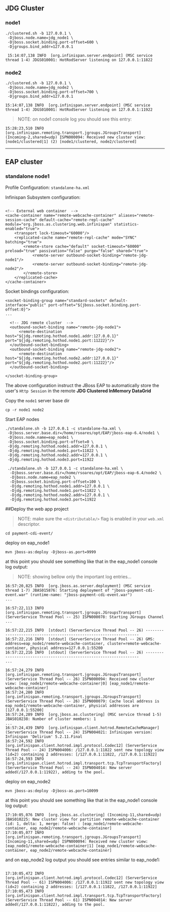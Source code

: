 ## JDG Cluster
### node1

```
./clustered.sh -b 127.0.0.1 \
 -Djboss.node.name=jdg_node1 \
 -Djboss.socket.binding.port-offset=600 \
 -Djgroups.bind_addr=127.0.0.1

 15:14:07,138 INFO  [org.infinispan.server.endpoint] (MSC service thread 1-4) JDGS010001: HotRodServer listening on 127.0.0.1:11822

```

### node2

```
./clustered.sh -b 127.0.0.1 \
 -Djboss.node.name=jdg_node2 \
 -Djboss.socket.binding.port-offset=700 \
 -Djgroups.bind_addr=127.0.0.1

15:14:07,138 INFO  [org.infinispan.server.endpoint] (MSC service thread 1-4) JDGS010001: HotRodServer listening on 127.0.0.1:11922

```

> NOTE: on node1 console log you should see this entry:

```
15:28:23,510 INFO  [org.infinispan.remoting.transport.jgroups.JGroupsTransport] (Incoming-2,shared=udp) ISPN000094: Received new cluster view: [node1/clustered|1] (2) [node1/clustered, node2/clustered]
```

---

## EAP cluster
### standalone node1

Profile Configuration: `standalone-ha.xml`

Infinispan Subsystem configuration:
```

<!-- External web container  -->
<cache-container name="remote-webcache-container" aliases="remote-session-cache" default-cache="remote-repl-cache" module="org.jboss.as.clustering.web.infinispan" statistics-enabled="true">
    <transport lock-timeout="60000"/>
    <replicated-cache name="remote-repl-cache" mode="SYNC" batching="true">
        <remote-store cache="default" socket-timeout="60000" preload="true" passivation="false" purge="false" shared="true">
            <remote-server outbound-socket-binding="remote-jdg-node1"/>
            <remote-server outbound-socket-binding="remote-jdg-node2"/>
        </remote-store>
    </replicated-cache>
</cache-container>

```

Socket bindings configuration:
```
<socket-binding-group name="standard-sockets" default-interface="public" port-offset="${jboss.socket.binding.port-offset:0}">
...

  <!-- JDG remote cluster  -->
  <outbound-socket-binding name="remote-jdg-node1">
      <remote-destination host="${jdg.remoting.hothod.node1.addr:127.0.0.1}" port="${jdg.remoting.hothod.node1.port:11222}"/>
  </outbound-socket-binding>
  <outbound-socket-binding name="remote-jdg-node2">
      <remote-destination host="${jdg.remoting.hothod.node2.addr:127.0.0.1}" port="${jdg.remoting.hothod.node2.port:11222}"/>
  </outbound-socket-binding>

</socket-binding-group>
```

The above configuration instruct the JBoss EAP to automatically store the user's `Http Session` in the remote **JDG Clustered InMemory DataGrid**

Copy the `node1` server base dir

```
cp -r node1 node2
```

Start EAP nodes

```
./standalone.sh -b 127.0.0.1 -c standalone-ha.xml \
 -Djboss.server.base.dir=/home/rsoares/opt/EAP/jboss-eap-6.4/node1 \
 -Djboss.node.name=eap_node1 \
 -Djboss.socket.binding.port-offset=0 \
 -Djdg.remoting.hothod.node1.addr=127.0.0.1 \
 -Djdg.remoting.hothod.node1.port=11822 \
 -Djdg.remoting.hothod.node2.addr=127.0.0.1 \
 -Djdg.remoting.hothod.node3.port=11922

 ./standalone.sh -b 127.0.0.1 -c standalone-ha.xml \
  -Djboss.server.base.dir=/home/rsoares/opt/EAP/jboss-eap-6.4/node2 \
  -Djboss.node.name=eap_node2 \
  -Djboss.socket.binding.port-offset=100 \
  -Djdg.remoting.hothod.node1.addr=127.0.0.1 \
  -Djdg.remoting.hothod.node1.port=11822 \
  -Djdg.remoting.hothod.node2.addr=127.0.0.1 \
  -Djdg.remoting.hothod.node3.port=11922
```

##Deploy the web app project

> NOTE: make sure the `<distributable/>` flag is enabled in your `web.xml` descriptor.

```
cd payment-cdi-event/
```

deploy on eap_node1
```
mvn jboss-as:deploy -Djboss-as.port=9999
```

at this point you should see something like that in the eap_node1 console log output:
> NOTE: showing bellow only the important log entries...

```
16:57:20,825 INFO  [org.jboss.as.server.deployment] (MSC service thread 1-7) JBAS015876: Starting deployment of "jboss-payment-cdi-event.war" (runtime-name: "jboss-payment-cdi-event.war")
...

16:57:22,113 INFO  [org.infinispan.remoting.transport.jgroups.JGroupsTransport] (ServerService Thread Pool -- 25) ISPN000078: Starting JGroups Channel
...

16:57:22,215 INFO  [stdout] (ServerService Thread Pool -- 26) -------------------------------------------------------------------
16:57:22,216 INFO  [stdout] (ServerService Thread Pool -- 26) GMS: address=eap_node1/remote-webcache-container, cluster=remote-webcache-container, physical address=127.0.0.1:55200
16:57:22,216 INFO  [stdout] (ServerService Thread Pool -- 26) -------------------------------------------------------------------
...

16:57:24,279 INFO  [org.infinispan.remoting.transport.jgroups.JGroupsTransport] (ServerService Thread Pool -- 26) ISPN000094: Received new cluster view: [eap_node1/remote-webcache-container|0] [eap_node1/remote-webcache-container]
16:57:24,280 INFO  [org.infinispan.remoting.transport.jgroups.JGroupsTransport] (ServerService Thread Pool -- 26) ISPN000079: Cache local address is eap_node1/remote-webcache-container, physical addresses are [127.0.0.1:55200]
16:57:24,289 INFO  [org.jboss.as.clustering] (MSC service thread 1-5) JBAS010238: Number of cluster members: 1
...
16:57:24,439 INFO  [org.infinispan.client.hotrod.RemoteCacheManager] (ServerService Thread Pool -- 24) ISPN004021: Infinispan version: Infinispan 'Delirium' 5.2.11.Final
16:57:24,592 INFO  [org.infinispan.client.hotrod.impl.protocol.Codec12] (ServerService Thread Pool -- 24) ISPN004006: /127.0.0.1:11822 sent new topology view (id=2) containing 2 addresses: [/127.0.0.1:11822, /127.0.0.1:11922]
16:57:24,593 INFO  [org.infinispan.client.hotrod.impl.transport.tcp.TcpTransportFactory] (ServerService Thread Pool -- 24) ISPN004014: New server added(/127.0.0.1:11922), adding to the pool.
```

deploy on eap_node2
```
mvn jboss-as:deploy -Djboss-as.port=10099
```

at this point you should see something like that in the eap_node1 console log output:

```
17:10:05,076 INFO  [org.jboss.as.clustering] (Incoming-11,shared=udp) JBAS010225: New cluster view for partition remote-webcache-container (id: 1, delta: 1, merge: false) : [eap_node1/remote-webcache-container, eap_node2/remote-webcache-container]
17:10:05,077 INFO  [org.infinispan.remoting.transport.jgroups.JGroupsTransport] (Incoming-11,shared=udp) ISPN000094: Received new cluster view: [eap_node1/remote-webcache-container|1] [eap_node1/remote-webcache-container, eap_node2/remote-webcache-container]

```

and on eap_node2 log output you should see entries similar to eap_node1:

```

17:10:05,472 INFO  [org.infinispan.client.hotrod.impl.protocol.Codec12] (ServerService Thread Pool -- 61) ISPN004006: /127.0.0.1:11922 sent new topology view (id=2) containing 2 addresses: [/127.0.0.1:11822, /127.0.0.1:11922]
17:10:05,473 INFO  [org.infinispan.client.hotrod.impl.transport.tcp.TcpTransportFactory] (ServerService Thread Pool -- 61) ISPN004014: New server added(/127.0.0.1:11822), adding to the pool.

```
